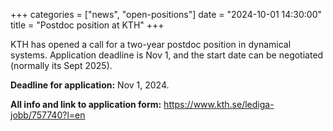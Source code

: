 +++
categories = ["news", "open-positions"]
date = "2024-10-01 14:30:00"
title = "Postdoc position at KTH"
+++

KTH has opened a call for a two-year postdoc position in dynamical systems. Application deadline is Nov 1, and the start date can be negotiated (normally its Sept 2025).

**Deadline for application:** Nov 1, 2024.

**All info and link to application form:** <https://www.kth.se/lediga-jobb/757740?l=en>

